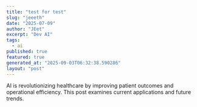 ```yaml
---
title: "test for test"
slug: "jeeeth"
date: "2025-07-09"
author: "JEet"
excerpt: "Dev AI"
tags:
  - ai
published: true
featured: true
generated_at: "2025-09-03T06:32:38.590286"
layout: "post"
---
```


AI is revolutionizing healthcare by improving patient outcomes and operational efficiency. This post examines current applications and future trends.